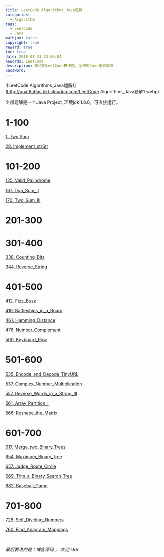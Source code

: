 ```yaml
---
title: LeetCode Algorithms_Java题解
categories:
  - Algorithm
tags:
  - LeetCode
  - Java
mathjax: false
copyright: true
reward: true
toc: true
date: 2018-01-31 23:06:04
kewords: LeetCode
description: 做过的LeetCode算法题，全部用Java语言解决
password:
---
```


![LeetCode Algorithms_Java题解1](http://ouat6a0as.bkt.clouddn.com/LeetCode Algorithms_Java题解1.webp)
<!-- more -->

全部题解是一个Java Project, 环境jdk 1.8.0，可直接运行。

# 1-100

[1. Two Sum](https://github.com/fakeYanss/LeetCode/tree/master/src/pers/yanss/Q1/Two_Sum)

[28. Implement_strStr](https://github.com/fakeYanss/LeetCode/tree/master/src/pers/yanss/Q28/Implement_strStr)

# 101-200

[125. Valid_Palindrome](https://github.com/fakeYanss/LeetCode/tree/master/src/pers/yanss/Q125/Valid_Palindrome)

[167. Two_Sum_II](https://github.com/fakeYanss/LeetCode/tree/master/src/pers/yanss/Q167/Two_Sum_II)

[170. Two_Sum_III](https://github.com/fakeYanss/LeetCode/tree/master/src/pers/yanss/Q170/Two_Sum_III)

# 201-300



# 301-400

[338. Counting_Bits](https://github.com/fakeYanss/LeetCode/tree/master/src/pers/yanss/Q338/Counting_Bits)

[344. Reverse_String](https://github.com/fakeYanss/LeetCode/tree/master/src/pers/yanss/Q344/Reverse_String)

# 401-500

[412. Fizz_Buzz](https://github.com/fakeYanss/LeetCode/tree/master/src/pers/yanss/Q412/Fizz_Buzz)

[419. Battleships_in_a_Board](https://github.com/fakeYanss/LeetCode/tree/master/src/pers/yanss/Q419/Battleships_in_a_Board)

[461. Hamming_Distance](https://github.com/fakeYanss/LeetCode/tree/master/src/pers/yanss/Q461/Hamming_Distance)

[476. Number_Complement](https://github.com/fakeYanss/LeetCode/tree/master/src/pers/yanss/Q476/Number_Complement)

[500. Keyboard_Row](https://github.com/fakeYanss/LeetCode/tree/master/src/pers/yanss/Q500/Keyboard_Row)

# 501-600

[535. Encode_and_Decode_TinyURL](https://github.com/fakeYanss/LeetCode/tree/master/src/pers/yanss/Q535/Encode_and_Decode_TinyURL)

[537. Complex_Number_Multiplication](https://github.com/fakeYanss/LeetCode/tree/master/src/pers/yanss/Q537/Complex_Number_Multiplication)

[557. Reverse_Words_in_a_String_III](https://github.com/fakeYanss/LeetCode/tree/master/src/pers/yanss/Q557/Reverse_Words_in_a_String_III)

[561. Array_Partition_I](https://github.com/fakeYanss/LeetCode/tree/master/src/pers/yanss/Q561/Array_Partition_I)

[566. Reshape_the_Matrix](https://github.com/fakeYanss/LeetCode/tree/master/src/pers/yanss/Q566/Reshape_the_Matrix)

# 601-700

[617. Merge_two_Binary_Trees](https://github.com/fakeYanss/LeetCode/tree/master/src/pers/yanss/Q617/Merge_two_Binary_Trees)

[654. Maximum_Binary_Tree](https://github.com/fakeYanss/LeetCode/tree/master/src/pers/yanss/Q654/Maximum_Binary_Tree)

[657. Judge_Route_Circle](https://github.com/fakeYanss/LeetCode/tree/master/src/pers/yanss/Q657/Judge_Route_Circle)

[669. Trim_a_Binary_Search_Tree](https://github.com/fakeYanss/LeetCode/tree/master/src/pers/yanss/Q669/Trim_a_Binary_Search_Tree)

[682. Baseball_Game](https://github.com/fakeYanss/LeetCode/tree/master/src/pers/yanss/Q682/Baseball_Game)

# 701-800

[728. Self_Dividing_Numbers](https://github.com/fakeYanss/LeetCode/tree/master/src/pers/yanss/Q728/Self_Dividing_Numbers)

[760. Find_Anagram_Mappings](https://github.com/fakeYanss/LeetCode/tree/master/src/pers/yanss/Q760/Find_Anagram_Mappings)

<br>
<p id="div-border-top-green"><i>最后要说的是：博客源码 ， 欢迎 star</i></p>


